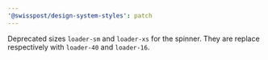 ```yaml
---
'@swisspost/design-system-styles': patch
---
```


Deprecated sizes `loader-sm` and `loader-xs` for the spinner. They are replace respectively with `loader-40` and `loader-16`.
